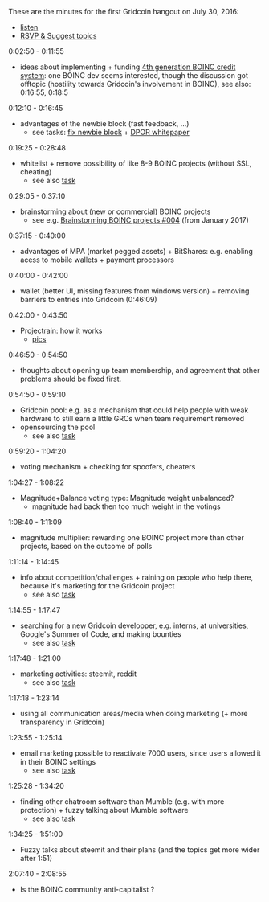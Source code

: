 These are the minutes for the first Gridcoin hangout on July 30, 2016:
* [listen](https://soundcloud.com/gridcoin-community-hangouts/gridcoin-hangout-001)
* [RSVP & Suggest topics](https://steemit.com/beyondbitcoin/@cm-steem/gridcoin-hangout-001-rsvp-and-suggest-topics)




0:02:50 - 0:11:55
* ideas about implementing + funding [4th generation BOINC credit system](http://lists.ssl.berkeley.edu/pipermail/boinc_dev/2016-August/022235.html): one BOINC dev seems interested, though the discussion got offtopic (hostility towards Gridcoin's involvement in BOINC), see also: 0:16:55, 0:18:5

0:12:10 - 0:16:45
* advantages of the newbie block (fast feedback, ...)
  * see tasks: [fix newbie block](https://github.com/Erkan-Yilmaz/Gridcoin-tasks/issues/5) + [DPOR whitepaper](https://github.com/Erkan-Yilmaz/Gridcoin-tasks/issues/3)

0:19:25 - 0:28:48
* whitelist + remove possibility of like 8-9 BOINC projects (without SSL, cheating)
  * see also [task](https://github.com/Erkan-Yilmaz/Gridcoin-tasks/issues/6)

0:29:05 - 0:37:10
* brainstorming about (new or commercial) BOINC projects
  * see e.g. [Brainstorming BOINC projects #004](https://steemit.com/gridcoin/@cm-steem/brainstorming-boinc-projects-004) (from January 2017)

0:37:15 - 0:40:00
* advantages of MPA (market pegged assets) + BitShares: e.g. enabling acess to mobile wallets + payment processors

0:40:00 - 0:42:00	
* wallet (better UI, missing features from windows version) + removing barriers to entries into Gridcoin (0:46:09)

0:42:00 - 0:43:50	
* Projectrain: how it works
  * [pics](https://steemit.com/gridcoin/@cm-steem/sneak-preview-of-project-rain-screenshots)

0:46:50 - 0:54:50	
* thoughts about opening up team membership, and agreement that other problems should be fixed first. 

0:54:50 - 0:59:10	
* Gridcoin pool: e.g. as a mechanism that could help people with weak hardware to still earn a little GRCs when team requirement removed
* opensourcing the pool
  * see also [task](https://github.com/Erkan-Yilmaz/Gridcoin-tasks/issues/2)

0:59:20 - 1:04:20	
* voting mechanism + checking for spoofers, cheaters

1:04:27 - 1:08:22	
* Magnitude+Balance voting type: Magnitude weight unbalanced? 
  * magnitude had back then too much weight in the votings

1:08:40 - 1:11:09	
* magnitude multiplier: rewarding one BOINC project more than other projects, based on the outcome of polls

1:11:14 - 1:14:45	
* info about competition/challenges + raining on people who help there, because it's marketing for the Gridcoin project
  * see also [task](https://github.com/Erkan-Yilmaz/Gridcoin-tasks/issues/7)
  
1:14:55 - 1:17:47	
* searching for a new Gridcoin developper, e.g. interns, at universities, Google's Summer of Code, and making bounties
  * see also [task](https://github.com/Erkan-Yilmaz/Gridcoin-tasks/issues/8)

1:17:48 - 1:21:00	
* marketing activities: steemit, reddit
  * see also [task](https://github.com/Erkan-Yilmaz/Gridcoin-tasks/issues/9)

1:17:18 - 1:23:14	
* using all communication areas/media when doing marketing (+ more transparency in Gridcoin)

1:23:55 - 1:25:14	
* email marketing possible to reactivate 7000 users, since users allowed it in their BOINC settings
  * see also [task](https://github.com/Erkan-Yilmaz/Gridcoin-tasks/issues/10)

1:25:28 - 1:34:20	
* finding other chatroom software than Mumble (e.g. with more protection) + fuzzy talking about Mumble software
  * see also [task](https://github.com/Erkan-Yilmaz/Gridcoin-tasks/issues/11)
  
1:34:25 - 1:51:00	
* Fuzzy talks about steemit and their plans (and the topics get more wider after 1:51)

2:07:40 - 2:08:55	
* Is the BOINC community anti-capitalist ?
